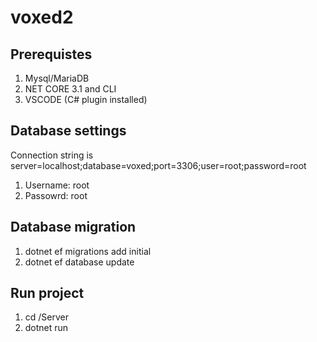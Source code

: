 # voxed2

## Prerequistes
1. Mysql/MariaDB
2. NET CORE 3.1 and CLI
3. VSCODE (C# plugin installed)

## Database settings
Connection string is server=localhost;database=voxed;port=3306;user=root;password=root
1. Username: root
2. Passowrd: root

## Database migration
1. dotnet ef migrations add initial
2. dotnet ef database update

## Run project
1. cd /Server
2. dotnet run
